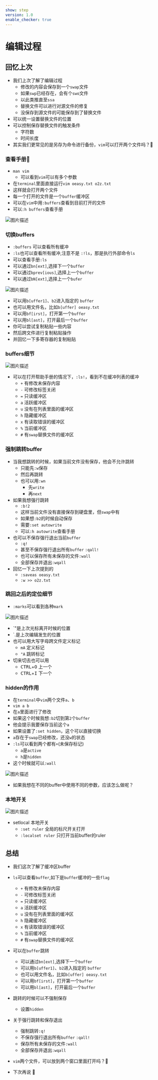 ```yaml
---
show: step
version: 1.0
enable_checker: true
---
```


# 编辑过程

## 回忆上次

- 我们上次了解了编辑过程
	- 修改的内容会保存到一个`swap`文件
	- 如果`swp`已经存在，会有个`swo`文件
	- 以此类推直至`ssa`
	- 替换文件可以进行对源文件的修复
	- 没保存到源文件的可能保存到了替换文件
- 可以统一设置替换文件的位置
- 可以控制保存替换文件的触发条件
	- 字符数
	- 时间长度
- 其实我们更常见的是另存为命令进行备份，`vim`可以打开两个文件吗？🤔


### 查看手册📕

- `man vim`
	- 可以看到`vim`可以有多个参数 
- 在`terminal`里面直接运行`vim oeasy.txt o2z.txt`
- 这样就会打开两个文件
- 每一个打开的文件是一个`buffer`缓冲区
- 可以在`vim`中用`:buffers`查看到目前打开的文件
- 可以`:h buffers`查看手册

![图片描述](https://doc.shiyanlou.com/courses/uid1190679-20210204-1612401121790)

### 切换buffers
- `:buffers` 可以查看所有缓冲
- `:ls`也可以查看所有缓冲,注意不是 `:!ls`，那是执行外部命令`ls`
- 可以查看手册`:ls`
- 可以通过`bn[ext]`,选择下一个`buffer`
- 可以通过`bprev[ious]`,选择上一个`buffer`
- 可以通过`bN[ext]`,选择上一个`bufer`

![图片描述](https://doc.shiyanlou.com/courses/uid1190679-20210712-1626053230031)

- 可以用`b[uffer1]`、`b2`进入指定的 `buffer`
- 也可以用文件名，比如`b[uffer] oeasy.txt`
- 可以用`bf[irst]`，打开第一个`buffer`
- 可以用`bl[ast]`，打开最后一个`buffer`
- 你可以尝试复制粘贴一些内容
- 然后跨文件进行复制粘贴操作
- 并回忆一下多寄存器的复制粘贴

### buffers细节

![图片描述](https://doc.shiyanlou.com/courses/uid1190679-20210204-1612406201062)

- 可以在打开帮助手册的情况下，`:ls!`，看到不在缓冲列表的缓冲
	- `+`   有修改未保存内容      
	- `-`   可修改标签关闭
	- `=`   只读缓冲区
	- `a`   活跃缓冲区                                         
	- `u`   没有在列表里面的缓冲区
	- `h`   隐藏缓冲区
	- `x`   有读取错误的缓冲区
	- `%`   当前缓冲区
	- `#`   有`swap`替换文件的缓冲区


### 强制跳转buffer

- 当我想跳转的时候，如果当前文件没有保存，他会不允许跳转
	- 只能先`:w`保存
	- 然后再跳转
	- 也可以用`:wn`
		- 先`write`
		- 再`next`	
- 如果我想强行跳转
	- `:b!2`
	- 这样当前文件没有直接保存到硬盘里，但`swap`中有
	- 如果想`:b2`的时候自动保存
	- 需要`:set autowrite`
	- 可以`:h autowrite`查看手册
- 也可以不保存强行退出当前`buffer`
	- `:q!`
	- 甚至不保存强行退出所有`buffer` `:qall!`
	- 也可以保存所有未保存的文件`:wall`
	- 全部保存并退出`:wqall`
- 回忆一下上次提到的
	-  `:saveas oeasy.txt`
	-  `:w >> o2z.txt`

### 跳回之后的定位细节

- `:marks`可以看到各种`mark`

![图片描述](https://doc.shiyanlou.com/courses/uid1190679-20210712-1626053744193)

- `"是上次光标离开时候的位置
- `.是上次编辑发生的位置
- 也可以用大写字母跨文件定义标记
	- `mA` 定义标记
	- `"A` 跳转标记
- 切来切去也可以用
	- <kbd>CTRL</kbd>+<kbd>O</kbd> 上一个
	- <kbd>CTRL</kbd>+<kbd>I</kbd> 下一个

### hidden的作用
- 在`terminal`中`vim`两个文件`a`、`b`
- `vim a b`
- 在`a`里面进行了修改
- 如果这个时候我想`:b2`切到第`2`个`buffer`
- 他会提示我要保存当前这个`a`
- 如果设置了`:set hidden`，这个可以直接切换
- `a`存在于`swap`已经修改，还没`w`的状态
- `:ls`可以看到两个都有`+`(未保存标记)
	- `a`是`active`
	- `h`是`hidden`
- 这个时候就可以`:wall`

![图片描述](https://doc.shiyanlou.com/courses/uid1190679-20210204-1612421985346)

- 如果我想在不同的buffer中使用不同的参数，应该怎么做呢？

### 本地开关

![图片描述](https://doc.shiyanlou.com/courses/uid1190679-20210723-1627045457482)

- setlocal 本地开关
	- `:set ruler` 全局的标尺开关打开
	- `:localset ruler` 只打开当前buffer的ruler



## 总结

- 我们这次了解了缓冲区buffer
- `ls`可以查看`buffer`,如下是`buffer`缓冲的一些`flag`
 	- `+`   有修改未保存内容      
	- `-`   可修改标签关闭
	- `=`   只读缓冲区
	- `a`   活跃缓冲区                                         
	- `u`   没有在列表里面的缓冲区
	- `h`   隐藏缓冲区
	- `x`   有读取错误的缓冲区
	- `%`   当前缓冲区
	- `#`   有`swap`替换文件的缓冲区

- 可以在`buffer`跳转
	- 可以通过`bn[ext]`,选择下一个`buffer`
	- 可以用`b[uffer1]`、`b2`进入指定的 `buffer`
	- 也可以用文件名，比如`b[uffer] oeasy.txt`
	- 可以用`bf[irst]`，打开第一个`buffer`
	- 可以用`bl[ast]`，打开最后一个`buffer`
- 跳转的时候可以不强制保存
	- 设置`hidden`
- 关于强行跳转和保存退出
	- 强制跳转`:q!`
	- 不保存强行退出所有`buffer` `:qall!`
	- 保存所有未保存的文件`:wall`
	- 全部保存并退出`:wqall`
- `vim`两个文件，可以放到两个窗口里面打开吗？🤔
- 下次再说 👋






